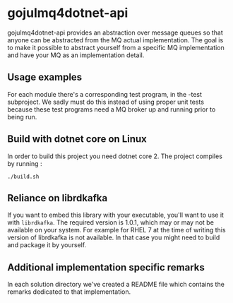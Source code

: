 # gojulmq4dotnet-api
gojulmq4dotnet-api provides an abstraction over message queues so that anyone can be abstracted
from the MQ actual implementation. The goal is to make it possible to abstract yourself
from a specific MQ implementation and have your MQ as an implementation detail.

## Usage examples
For each module there's a corresponding test program, in the <module>-test subproject. We
sadly must do this instead of using proper unit tests because these test programs need a
MQ broker up and running prior to being run. 

## Build with dotnet core on Linux
In order to build this project you need dotnet core 2. The project compiles by running :
```
./build.sh
``` 

## Reliance on librdkafka
If you want to embed this library with your executable, you'll want to use it with ```librdkafka```.
The required version is 1.0.1, which may or may not be available on your system. For example for
RHEL 7 at the time of writing this version of librdkafka is not available. In that case you might
need to build and package it by yourself.

## Additional implementation specific remarks
In each solution directory we've created a README file which contains the remarks dedicated
to that implementation.
